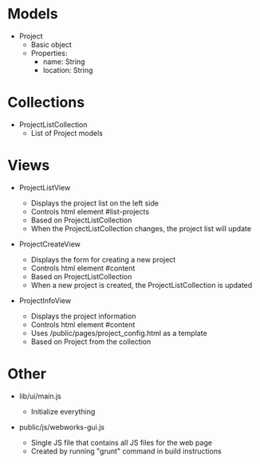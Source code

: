 Models
===========================
- Project
    - Basic object
    - Properties:
        - name: String
        - location: String


Collections
===========================
- ProjectListCollection
    - List of Project models


Views
===========================
- ProjectListView
    - Displays the project list on the left side
    - Controls html element #list-projects
    - Based on ProjectListCollection
    - When the ProjectListCollection changes, the project list will update

- ProjectCreateView
    - Displays the form for creating a new project
    - Controls html element #content
    - Based on ProjectListCollection
    - When a new project is created, the ProjectListCollection is updated

- ProjectInfoView
    - Displays the project information
    - Controls html element #content
    - Uses /public/pages/project_config.html as a template
    - Based on Project from the collection


Other
===========================
- lib/ui/main.js
    - Initialize everything

- public/js/webworks-gui.js
    - Single JS file that contains all JS files for the web page
    - Created by running "grunt" command in build instructions
